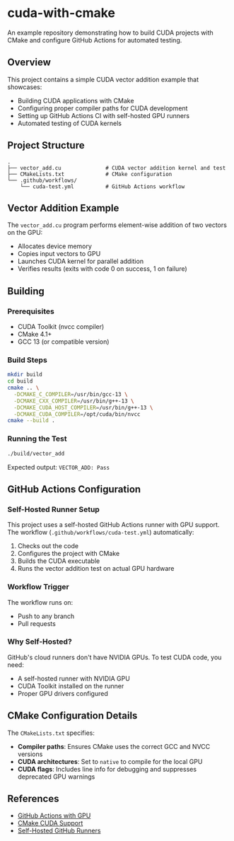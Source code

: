 # cuda-with-cmake

An example repository demonstrating how to build CUDA projects with CMake and configure GitHub Actions for automated testing.

## Overview

This project contains a simple CUDA vector addition example that showcases:
- Building CUDA applications with CMake
- Configuring proper compiler paths for CUDA development
- Setting up GitHub Actions CI with self-hosted GPU runners
- Automated testing of CUDA kernels

## Project Structure

```
.
├── vector_add.cu              # CUDA vector addition kernel and test
├── CMakeLists.txt             # CMake configuration
└── .github/workflows/
    └── cuda-test.yml          # GitHub Actions workflow
```

## Vector Addition Example

The `vector_add.cu` program performs element-wise addition of two vectors on the GPU:
- Allocates device memory
- Copies input vectors to GPU
- Launches CUDA kernel for parallel addition
- Verifies results (exits with code 0 on success, 1 on failure)

## Building

### Prerequisites
- CUDA Toolkit (nvcc compiler)
- CMake 4.1+
- GCC 13 (or compatible version)

### Build Steps

```bash
mkdir build
cd build
cmake .. \
  -DCMAKE_C_COMPILER=/usr/bin/gcc-13 \
  -DCMAKE_CXX_COMPILER=/usr/bin/g++-13 \
  -DCMAKE_CUDA_HOST_COMPILER=/usr/bin/g++-13 \
  -DCMAKE_CUDA_COMPILER=/opt/cuda/bin/nvcc
cmake --build .
```

### Running the Test

```bash
./build/vector_add
```

Expected output: `VECTOR_ADD: Pass`

## GitHub Actions Configuration

### Self-Hosted Runner Setup

This project uses a self-hosted GitHub Actions runner with GPU support. The workflow (`.github/workflows/cuda-test.yml`) automatically:

1. Checks out the code
2. Configures the project with CMake
3. Builds the CUDA executable
4. Runs the vector addition test on actual GPU hardware

### Workflow Trigger

The workflow runs on:
- Push to any branch
- Pull requests

### Why Self-Hosted?

GitHub's cloud runners don't have NVIDIA GPUs. To test CUDA code, you need:
- A self-hosted runner with NVIDIA GPU
- CUDA Toolkit installed on the runner
- Proper GPU drivers configured

## CMake Configuration Details

The `CMakeLists.txt` specifies:
- **Compiler paths**: Ensures CMake uses the correct GCC and NVCC versions
- **CUDA architectures**: Set to `native` to compile for the local GPU
- **CUDA flags**: Includes line info for debugging and suppresses deprecated GPU warnings

## References

- [GitHub Actions with GPU](https://betatim.github.io/posts/github-action-with-gpu/)
- [CMake CUDA Support](https://cmake.org/cmake/help/latest/manual/cmake-language.7.html#cuda)
- [Self-Hosted GitHub Runners](https://docs.github.com/en/actions/hosting-your-own-runners)
